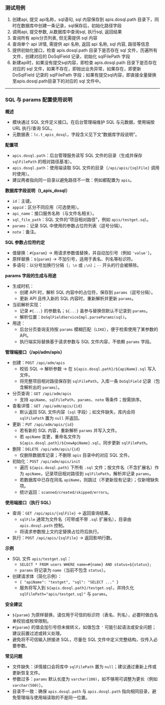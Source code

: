 ### 测试用例

1. 创建api, 提交 api名称，sql语句, sql 内容保存到 apis.dosql.path 目录下，同时在数据库中创建一条记录，sql保存后，初始化路径字段
2. 调用api, 提交参数, 从数据库中查询sql, 执行sql, 返回结果
3. 查询所有 apis分页列表, 但无需提供 sql 内容
4. 查询单个 api 详情, 需提供 api 名称, 返回 api 名称, sql 内容, 路径等信息
5. 提供初始化接口，检查 apis.dosql.path 目录下是否存在 sql 文件，历遍所有文件，创建对应的 DoSqlField 记录，初始化 sqlFilePath 字段
6. 新建api时，如果没有提交sql内容，即检查 apis.dosql.path 目录下是否存在对应的 sql 文件，如果不存在，即抛出业务异常，如果存在，即更新 DoSqlField 记录的 sqlFilePath 字段；如果有提交sql内容，即直接全量替换至apis.dosql.path目录下的对应的 sql 文件中。

---

### SQL 与 params 配置使用说明

**概述**
- 模块通过 SQL 文件定义接口。在后台管理端维护 SQL 与元数据，使用端按 URL 执行/查询 SQL。
- 元数据表：`lc.t_apis_dosql`，字段含义见下文“数据库字段说明”。

**配置项**
- `apis.dosql.path`：后台管理服务读写 SQL 文件的目录（生成并保存 `sqlFilePath` 的相对路径基准）。
- `apis.dosql.path`：使用端读取 SQL 文件的目录（`/api/apis/{sqlFile}` 调用时使用）。
- 建议两者指向同一目录以避免路径不一致：例如都配置为 `apis`。

**数据库字段说明（t_apis_dosql）**
- `id`：主键。
- `appid`：区分不同应用（可选使用）。
- `api_name`：接口服务名称（与文件名相关）。
- `sql_file_path`：SQL 文件的“项目相对路径”，例如 `apis/testget.sql`。
- `params`：记录 SQL 中使用的参数占位符列表（逗号分隔）。
- `note`：备注。

**SQL 参数占位符约定**
- 值替换：`#{param}` → 用请求参数值替换，并自动加引号（例如 `'value'`）。
- 原样替换：`${param}` → 不加引号，适用于表名、列名等标识符。
- 多语句：以分号加换行分隔（`;
\n` 或 `;\n`）；`--` 开头的行会被移除。

**params 字段的生成与用途**
- 生成时机：
  - 创建 API 时，解析 SQL 内容中的占位符，保存到 `params`（逗号分隔）。
  - 更新 API 且传入新的 SQL 内容时，重新解析并更新 `params`。
- 当前解析实现：
  - 记录 `#{...}` 的参数名；`${...}` 虽参与替换但默认不记录到 `params`。
  - 解析位置：`DoSqlFieldServiceImpl.parseParams(sql)`。
- 用途：
  - 后台分页查询支持按 `params` 模糊匹配（`LIKE`），便于检索使用了某参数的 API。
  - 执行端实际替换基于请求参数与 SQL 文件内容，不依赖 `params` 字段。

**管理端接口（/api/adm/apis）**
- 创建：`POST /api/adm/apis`
  - 校验 SQL → 解析参数 → 在 `${apis.dosql.path}/${apiName}.sql` 写入文件。
  - 将完整项目相对路径保存到 `sqlFilePath`，入库一条 `DoSqlField` 记录（包含解析出的 `params`）。
- 分页查询：`GET /api/adm/apis`
  - 支持 `apiName`、`sqlFilePath`、`params`、`note` 等条件；按需排序。
- 查看详情：`GET /api/adm/apis/{id}`
  - 默认返回 SQL 文件内容（`sql` 字段）；如文件缺失，库内会将 `sqlFilePath` 置为 `null` 并返回。
- 更新：`PUT /api/adm/apis/{id}`
  - 若有新的 SQL 内容，重新解析 `params` 并写入文件。
  - 若 `apiName` 变更，重命名文件为 `${apis.dosql.path}/${newApiName}.sql`，同步更新 `sqlFilePath`。
- 删除：`DELETE /api/adm/apis/{id}`
  - 仅删除数据库记录；不删除 `apis` 目录中的对应 SQL 文件。
- 初始化：`POST /api/adm/apis/init`
  - 遍历 `${apis.dosql.path}` 下所有 `.sql` 文件；按文件名（不含扩展名）作为 `apiName`，记录项目相对路径到 `sqlFilePath`，解析并记录 `params`。
  - 若数据库中已存在同名 `apiName`，则跳过（不更新现有记录）；仅新增缺失项。
  - 统计返回：`scanned/created/skipped/errors`。

**使用端接口（执行 SQL）**
- 查询：`GET /api/apis/{sqlFile}` → 返回查询结果。
  - `sqlFile` 通常为文件名（可带或不带 `.sql` 扩展名），目录由 `apis.dosql.path` 控制。
  - 将请求参数按上文约定替换占位符后执行。
- 执行：`POST /api/apis/{sqlFile}` → 返回影响行数。

**示例**
- SQL 文件 `apis/testget.sql`：
  - `SELECT * FROM users WHERE name=#{name} AND status=${status};`
  - `params` 将记录为 `name`（当前不包含 `status`）。
- 创建请求体（简化示例）：
  - `{ "apiName": "testget", "sql": "SELECT ..." }`
  - 服务将写入到 `${apis.dosql.path}/testget.sql`，并持久化 `sqlFilePath="apis/testget.sql"` 与 `params`。

**安全建议**
- `${param}` 为原样替换，请仅用于可信的标识符（表名、列名），必要时做白名单校验或枚举限制。
- `#{param}` 的值会加引号但未做转义，如值包含 `'` 可能引起语法或安全问题；建议前置过滤或转义处理。
- 避免将不可信输入拼接进 SQL，尽量在 SQL 文件中定义完整结构，仅传入必要参数。

**常见问题**
- 文件缺失：详情接口会将库中 `sqlFilePath` 置为 `null`；建议通过重新上传或更新恢复文件。
- 参数过多：`params` 默认长度为 `varchar(100)`，如不够用可调整为更长（例如 `varchar(500)`）。
- 目录不一致：确保 `apis.dosql.path` 与 `apis.dosql.path` 指向相同目录，避免管理端与使用端读取的不是同一位置。